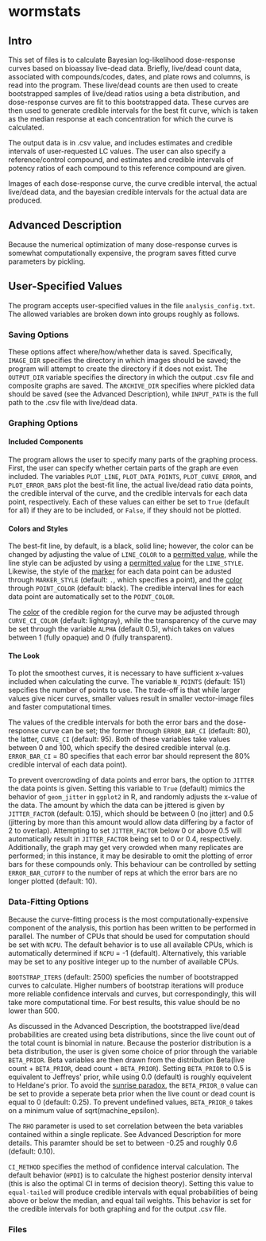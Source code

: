 # wormstats

## Intro

This set of files is to calculate Bayesian log-likelihood dose-response curves based on bioassay live-dead data. Briefly, live/dead count data, associated with compounds/codes, dates, and plate rows and columns, is read into the program. These live/dead counts are then used to create bootstrapped samples of live/dead ratios using a beta distribution, and dose-response curves are fit to this bootstrapped data. These curves are then used to generate credible intervals for the best fit curve, which is taken as the median response at each concentration for which the curve is calculated. 

The output data is in .csv value, and includes estimates and credible intervals of user-requested LC values. The user can also specify a reference/control compound, and estimates and credible intervals of potency ratios of each compound to this reference compound are given. 

Images of each dose-response curve, the curve credible interval, the actual live/dead data, and the bayesian credible intervals for the actual data are produced. 

## Advanced Description



Because the numerical optimization of many dose-response curves is somewhat computationally expensive, the program saves fitted curve parameters by pickling. 


## User-Specified Values

The program accepts user-specified values in the file ``analysis_config.txt``. The allowed variables are broken down into groups roughly as follows.

### Saving Options

These options affect where/how/whether data is saved. Specifically, ``IMAGE_DIR`` specifies the directory in which images should be saved; the program will attempt to create the directory if it does not exist. The ``OUTPUT_DIR`` variable specifies the directory in which the output .csv file and composite graphs are saved. The ``ARCHIVE_DIR`` specifies where pickled data should be saved (see the Advanced Description), while ``INPUT_PATH`` is the full path to the .csv file with live/dead data.

### Graphing Options

#### Included Components 
The program allows the user to specify many parts of the graphing process. First, the user can specify whether certain parts of the graph are even included. The variables `PLOT_LINE`, `PLOT_DATA_POINTS`, `PLOT_CURVE_ERROR`, and `PLOT_ERROR_BARS` plot the best-fit line, the actual live/dead ratio data points, the credible interval of the curve, and the credible intervals for each data point, respectively. Each of these values can either be set to `True` (default for all) if they are to be included, or `False`, if they should not be plotted. 

#### Colors and Styles
The best-fit line, by default, is a black, solid line; however, the color can be changed by adjusting the value of `LINE_COLOR` to a [permitted value][1], while the line style can be adjusted by using a [permitted value][2] for the `LINE_STYLE`. Likewise, the style of the [marker][3] for each data point can be adusted through `MARKER_STYLE` (default: `.`, which specifies a point), and the [color][1] through `POINT_COLOR` (default: black). The credible interval lines for each data point are automatically set to the `POINT_COLOR`. 

The [color][1] of the credible region for the curve may be adjusted through `CURVE_CI_COLOR` (default: lightgray), while the transparency of the curve may be set through the variable `ALPHA` (default 0.5), which takes on values between 1 (fully opaque) and 0 (fully transparent). 

#### The Look

To plot the smoothest curves, it is necessary to have sufficient x-values included when calculating the curve. The variable `N_POINTS` (default: 151) sepcifies the number of points to use. The trade-off is that while larger values give nicer curves, smaller values result in smaller vector-image files and faster computational times. 

The values of the credible intervals for both the error bars and the dose-response curve can be set; the former through `ERROR_BAR_CI` (default: 80), the latter, `CURVE_CI` (default: 95). Both of these variables take values between 0 and 100, which specify the desired credible interval (e.g. `ERROR_BAR_CI` = 80 specifies that each error bar should represent the 80% credible interval of each data point). 

To prevent overcrowding of data points and error bars, the option to `JITTER` the data points is given. Setting this variable to `True` (default) mimics the behavior of `geom_jitter` in `ggplot2` in R, and randomly adjusts the x-value of the data. The amount by which the data can be jittered is given by `JITTER_FACTOR` (default: 0.15), which should be between 0 (no jitter) and 0.5 (jittering by more than this amount would allow data differing by a factor of 2 to overlap). Attempting to set `JITTER_FACTOR` below 0 or above 0.5 will automatically result in `JITTER_FACTOR` being set to 0 or 0.4, respectively. Additionally, the graph may get very crowded when many replicates are performed; in this instance, it may be desirable to omit the plotting of error bars for these compounds only. This behaviour can be controlled by setting `ERROR_BAR_CUTOFF` to the number of reps at which the error bars are no longer plotted (default: 10).

### Data-Fitting Options

Because the curve-fitting process is the most computationally-expensive component of the analysis, this portion has been written to be performed in parallel. The number of CPUs that should be used for computation should be set with `NCPU`. The default behavior is to use all available CPUs, which is automatically determined if `NCPU` = -1 (default). Alternatively, this variable may be set to any positive integer up to the number of available CPUs. 

`BOOTSTRAP_ITERS` (default: 2500) speficies the number of bootstrapped curves to calculate. Higher numbers of bootstrap iterations will produce more reliable confidence intervals and curves, but correspondingly, this will take more computational time. For best results, this value should be no lower than 500. 

As discussed in the Advanced Description, the bootstrapped live/dead probabilities are created using beta distributions, since the live count out of the total count is binomial in nature. Because the posterior distribution is a beta distribution, the user is given some choice of prior through the variable `BETA_PRIOR`. Beta variables are then drawn from the distribution Beta(live count + `BETA_PRIOR`, dead count + `BETA_PRIOR`). Setting `BETA_PRIOR` to 0.5 is equivalent to Jeffreys' prior, while using 0.0 (default) is roughly equivelent to Heldane's prior. To avoid the [sunrise paradox][4], the `BETA_PRIOR_0` value can be set to provide a seperate beta prior when the live count or dead count is equal to 0 (default: 0.25). To prevent undefined values, `BETA_PRIOR_0` takes on a minimum value of sqrt(machine_epsilon).

The `RHO` parameter is used to set correlation between the beta variables contained within a single replicate. See Advanced Description for more details. This paramter should be set to between -0.25 and roughly 0.6 (default: 0.10). 

`CI_METHOD` specifies the method of confidence interval calculation. The default behavior (`HPDI`) is to calculate the highest posterior density interval (this is also the optimal CI in terms of decision theory). Setting this value to ``equal-tailed`` will produce credible intervals with equal probabilities of being above or below the median, and equal tail weights. This behavior is set for the credible intervals for both graphing and for the output .csv file. 


### Files








[1]: https://matplotlib.org/stable/gallery/color/named_colors.htm
[2]: https://matplotlib.org/stable/gallery/lines_bars_and_markers/linestyles.html
[3]: https://matplotlib.org/stable/api/markers_api.html#module-matplotlib.markers
[4]: https://en.wikipedia.org/wiki/Sunrise_problem
